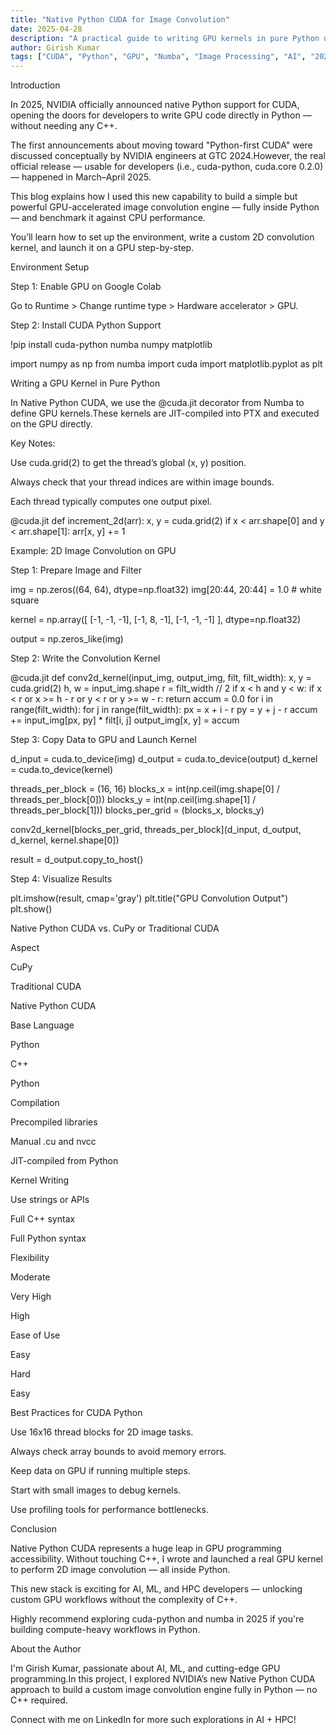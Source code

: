 ```yaml
---
title: "Native Python CUDA for Image Convolution"
date: 2025-04-28
description: "A practical guide to writing GPU kernels in pure Python using NVIDIA’s native CUDA Python support."
author: Girish Kumar
tags: ["CUDA", "Python", "GPU", "Numba", "Image Processing", "AI", "2025"]
---
```



Introduction

In 2025, NVIDIA officially announced native Python support for CUDA, opening the doors for developers to write GPU code directly in Python — without needing any C++.

The first announcements about moving toward "Python-first CUDA" were discussed conceptually by NVIDIA engineers at GTC 2024.However, the real official release — usable for developers (i.e., cuda-python, cuda.core 0.2.0) — happened in March–April 2025.

This blog explains how I used this new capability to build a simple but powerful GPU-accelerated image convolution engine — fully inside Python — and benchmark it against CPU performance.

You’ll learn how to set up the environment, write a custom 2D convolution kernel, and launch it on a GPU step-by-step.

Environment Setup

Step 1: Enable GPU on Google Colab

Go to Runtime > Change runtime type > Hardware accelerator > GPU.

Step 2: Install CUDA Python Support

!pip install cuda-python numba numpy matplotlib

import numpy as np
from numba import cuda
import matplotlib.pyplot as plt

Writing a GPU Kernel in Pure Python

In Native Python CUDA, we use the @cuda.jit decorator from Numba to define GPU kernels.These kernels are JIT-compiled into PTX and executed on the GPU directly.

Key Notes:

Use cuda.grid(2) to get the thread’s global (x, y) position.

Always check that your thread indices are within image bounds.

Each thread typically computes one output pixel.

@cuda.jit
def increment_2d(arr):
    x, y = cuda.grid(2)
    if x < arr.shape[0] and y < arr.shape[1]:
        arr[x, y] += 1

Example: 2D Image Convolution on GPU

Step 1: Prepare Image and Filter

img = np.zeros((64, 64), dtype=np.float32)
img[20:44, 20:44] = 1.0  # white square

kernel = np.array([
    [-1, -1, -1],
    [-1,  8, -1],
    [-1, -1, -1]
], dtype=np.float32)

output = np.zeros_like(img)

Step 2: Write the Convolution Kernel

@cuda.jit
def conv2d_kernel(input_img, output_img, filt, filt_width):
    x, y = cuda.grid(2)
    h, w = input_img.shape
    r = filt_width // 2
    if x < h and y < w:
        if x < r or x >= h - r or y < r or y >= w - r:
            return
        accum = 0.0
        for i in range(filt_width):
            for j in range(filt_width):
                px = x + i - r
                py = y + j - r
                accum += input_img[px, py] * filt[i, j]
        output_img[x, y] = accum

Step 3: Copy Data to GPU and Launch Kernel

d_input = cuda.to_device(img)
d_output = cuda.to_device(output)
d_kernel = cuda.to_device(kernel)

threads_per_block = (16, 16)
blocks_x = int(np.ceil(img.shape[0] / threads_per_block[0]))
blocks_y = int(np.ceil(img.shape[1] / threads_per_block[1]))
blocks_per_grid = (blocks_x, blocks_y)

conv2d_kernel[blocks_per_grid, threads_per_block](d_input, d_output, d_kernel, kernel.shape[0])

result = d_output.copy_to_host()

Step 4: Visualize Results

plt.imshow(result, cmap='gray')
plt.title("GPU Convolution Output")
plt.show()

Native Python CUDA vs. CuPy or Traditional CUDA

Aspect

CuPy

Traditional CUDA

Native Python CUDA

Base Language

Python

C++

Python

Compilation

Precompiled libraries

Manual .cu and nvcc

JIT-compiled from Python

Kernel Writing

Use strings or APIs

Full C++ syntax

Full Python syntax

Flexibility

Moderate

Very High

High

Ease of Use

Easy

Hard

Easy

Best Practices for CUDA Python

Use 16x16 thread blocks for 2D image tasks.

Always check array bounds to avoid memory errors.

Keep data on GPU if running multiple steps.

Start with small images to debug kernels.

Use profiling tools for performance bottlenecks.

Conclusion

Native Python CUDA represents a huge leap in GPU programming accessibility.
Without touching C++, I wrote and launched a real GPU kernel to perform 2D image convolution — all inside Python.

This new stack is exciting for AI, ML, and HPC developers — unlocking custom GPU workflows without the complexity of C++.

Highly recommend exploring cuda-python and numba in 2025 if you're building compute-heavy workflows in Python.

About the Author

I'm Girish Kumar, passionate about AI, ML, and cutting-edge GPU programming.In this project, I explored NVIDIA’s new Native Python CUDA approach to build a custom image convolution engine fully in Python — no C++ required.

Connect with me on LinkedIn for more such explorations in AI + HPC!